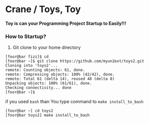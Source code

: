 Crane / Toys, Toy
=====
**Toy is can your Programming Project Startup to Easily!!!**


### How to Startup?

1. Git clone to your home directory

```
[foor@bar fizz]$ cd
[foor@bar ~]$ git clone https://github.com/myun2ext/toys2.git
Cloning into 'toys2'...
remote: Counting objects: 61, done.
remote: Compressing objects: 100% (42/42), done.
remote: Total 61 (delta 14), reused 48 (delta 8)
Unpacking objects: 100% (61/61), done.
Checking connectivity... done
[foor@bar ~]$
```

if you used `bash` than You type command to `make install_to_bash`

```
[foor@bar ~] cd toys2
[foor@bar toys2] make install_to_bash
```
